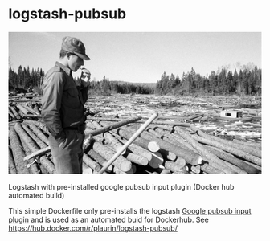 # logstash-pubsub
![Alt text](/draveur.jpg?raw=true "Draveur du Québec")

Logstash with pre-installed google pubsub input plugin (Docker hub automated build)

This simple Dockerfile only pre-installs the logstash [Google pubsub input plugin](https://www.elastic.co/guide/en/logstash/current/plugins-inputs-google_pubsub.html) and is used as an automated buid for Dockerhub.
See https://hub.docker.com/r/plaurin/logstash-pubsub/
